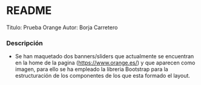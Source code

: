 # README

Titulo: Prueba Orange
Autor: Borja Carretero

### Descripción

* Se han maquetado dos banners/sliders que actualmente se encuentran en la home de la pagina (https://www.orange.es/) y que aparecen como imagen, para ello se ha empleado la libreria Bootstrap para la estructuración de los componentes de los que esta formado el layout.




